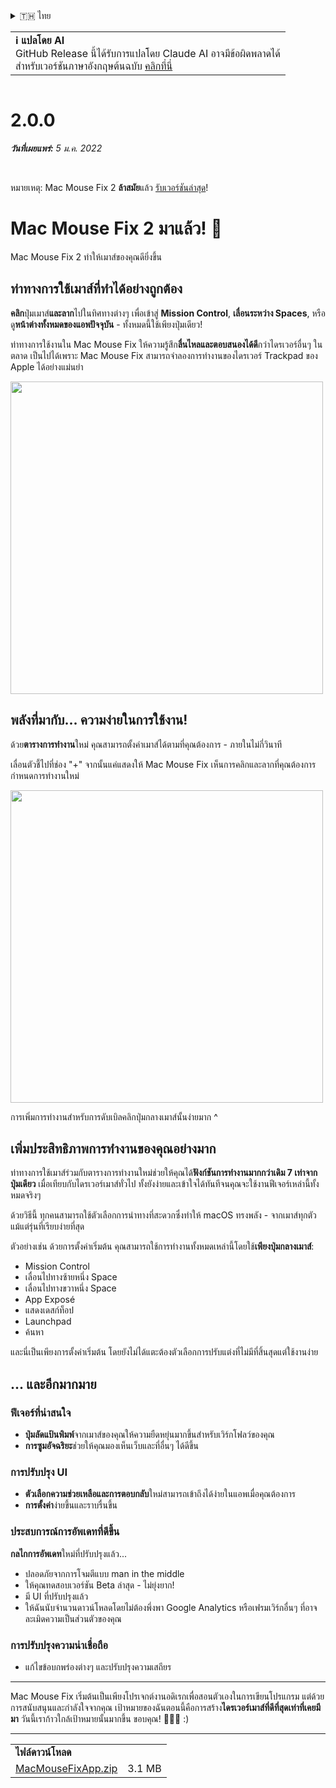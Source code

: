 <details>
<summary>🇹🇭 ไทย</summary>

[🇬🇧 English (GitHub Release)](https://github.com/noah-nuebling/mac-mouse-fix/releases/tag/2.0.0)\
[🇦🇩 Català](https://redirect.macmousefix.com/?target=mmf-release&tag=2.0.0&locale=ca)\
[🇩🇪 Deutsch](https://redirect.macmousefix.com/?target=mmf-release&tag=2.0.0&locale=de)\
[🇪🇸 Español](https://redirect.macmousefix.com/?target=mmf-release&tag=2.0.0&locale=es)\
[🇫🇷 Français](https://redirect.macmousefix.com/?target=mmf-release&tag=2.0.0&locale=fr)\
[🇮🇩 Indonesia](https://redirect.macmousefix.com/?target=mmf-release&tag=2.0.0&locale=id)\
[🇮🇹 Italiano](https://redirect.macmousefix.com/?target=mmf-release&tag=2.0.0&locale=it)\
[🇭🇺 Magyar](https://redirect.macmousefix.com/?target=mmf-release&tag=2.0.0&locale=hu)\
[🇳🇱 Nederlands](https://redirect.macmousefix.com/?target=mmf-release&tag=2.0.0&locale=nl)\
[🇵🇱 Polski](https://redirect.macmousefix.com/?target=mmf-release&tag=2.0.0&locale=pl)\
[🇧🇷 Português (Brasil)](https://redirect.macmousefix.com/?target=mmf-release&tag=2.0.0&locale=pt-BR)\
[🇵🇹 Português (Portugal)](https://redirect.macmousefix.com/?target=mmf-release&tag=2.0.0&locale=pt-PT)\
[🇷🇴 Română](https://redirect.macmousefix.com/?target=mmf-release&tag=2.0.0&locale=ro)\
[🇸🇪 Svenska](https://redirect.macmousefix.com/?target=mmf-release&tag=2.0.0&locale=sv)\
[🇻🇳 Tiếng Việt](https://redirect.macmousefix.com/?target=mmf-release&tag=2.0.0&locale=vi)\
[🇹🇷 Türkçe](https://redirect.macmousefix.com/?target=mmf-release&tag=2.0.0&locale=tr)\
[🇨🇿 Čeština](https://redirect.macmousefix.com/?target=mmf-release&tag=2.0.0&locale=cs)\
[🇬🇷 Ελληνικά](https://redirect.macmousefix.com/?target=mmf-release&tag=2.0.0&locale=el)\
[🇷🇺 Русский](https://redirect.macmousefix.com/?target=mmf-release&tag=2.0.0&locale=ru)\
[🇺🇦 Українська](https://redirect.macmousefix.com/?target=mmf-release&tag=2.0.0&locale=uk)\
[🇮🇱 עברית](https://redirect.macmousefix.com/?target=mmf-release&tag=2.0.0&locale=he)\
[🇸🇦 العربية](https://redirect.macmousefix.com/?target=mmf-release&tag=2.0.0&locale=ar)\
[🇮🇳 हिन्दी](https://redirect.macmousefix.com/?target=mmf-release&tag=2.0.0&locale=hi)\
**🇹🇭 ไทย**\
[🇨🇳 中文 (简体)](https://redirect.macmousefix.com/?target=mmf-release&tag=2.0.0&locale=zh-Hans)\
[🇨🇳 中文 (繁體)](https://redirect.macmousefix.com/?target=mmf-release&tag=2.0.0&locale=zh-Hant)\
[🇭🇰 中文（香港)](https://redirect.macmousefix.com/?target=mmf-release&tag=2.0.0&locale=zh-HK)\
[🇯🇵 日本語](https://redirect.macmousefix.com/?target=mmf-release&tag=2.0.0&locale=ja)\
[🇰🇷 한국어](https://redirect.macmousefix.com/?target=mmf-release&tag=2.0.0&locale=ko)\
[Help translate Mac Mouse Fix to different languages!](https://github.com/noah-nuebling/mac-mouse-fix/discussions/731)
</details>
<table align=><td>
<b>ℹ️ แปลโดย AI</b><br>
GitHub Release นี้ได้รับการแปลโดย Claude AI อาจมีข้อผิดพลาดได้<br>
สำหรับเวอร์ชันภาษาอังกฤษต้นฉบับ <a href="https://github.com/noah-nuebling/mac-mouse-fix/releases/tag/2.0.0">คลิกที่นี่</a>
</td></table>

<table></table>

# 2.0.0
***วันที่เผยแพร่:** 5 ม.ค. 2022*

<br>

หมายเหตุ: Mac Mouse Fix 2 **ล้าสมัย**แล้ว [รับเวอร์ชันล่าสุด](https://redirect.macmousefix.com/?target=mmf-releases-overview&locale=th)!

# Mac Mouse Fix 2 มาแล้ว! 🎉

Mac Mouse Fix 2 ทำให้เมาส์ของคุณดียิ่งขึ้น

## ท่าทางการใช้เมาส์ที่ทำได้อย่างถูกต้อง

**คลิก**ปุ่มเมาส์**และลาก**ไปในทิศทางต่างๆ เพื่อเข้าสู่ **Mission Control**, **เลื่อนระหว่าง Spaces**, หรือดู**หน้าต่างทั้งหมดของแอพปัจจุบัน** - ทั้งหมดนี้ใช้เพียงปุ่มเดียว!

ท่าทางการใช้งานใน Mac Mouse Fix ให้ความรู้สึก**ลื่นไหลและตอบสนองได้ดี**กว่าไดรเวอร์อื่นๆ ในตลาด
เป็นไปได้เพราะ Mac Mouse Fix สามารถจำลองการทำงานของไดรเวอร์ Trackpad ของ Apple ได้อย่างแม่นยำ

<img width=500px src="https://user-images.githubusercontent.com/40808343/149643011-cc3311f1-af5c-453a-8206-2c6496d73d61.gif">

## พลังที่มากับ... ความง่ายในการใช้งาน!

ด้วย**ตารางการทำงาน**ใหม่ คุณสามารถตั้งค่าเมาส์ได้ตามที่คุณต้องการ - ภายในไม่กี่วินาที

เลื่อนตัวชี้ไปที่ช่อง "+" จากนั้นแค่แสดงให้ Mac Mouse Fix เห็นการคลิกและลากที่คุณต้องการกำหนดการทำงานใหม่

<img width=500px src="https://user-images.githubusercontent.com/40808343/149642392-d0e25cf9-b49b-4398-b2e9-af2e810c8594.gif">

การเพิ่มการทำงานสำหรับการดับเบิลคลิกปุ่มกลางเมาส์นั้นง่ายมาก ^

## เพิ่มประสิทธิภาพการทำงานของคุณอย่างมาก

ท่าทางการใช้เมาส์ร่วมกับตารางการทำงานใหม่ช่วยให้คุณได้**ฟังก์ชันการทำงานมากกว่าเดิม 7 เท่าจากปุ่มเดียว** เมื่อเทียบกับไดรเวอร์เมาส์ทั่วไป ทั้งยังง่ายและเข้าใจได้ทันทีจนคุณจะใช้งานฟีเจอร์เหล่านี้ทั้งหมดจริงๆ

ด้วยวิธีนี้ ทุกคนสามารถใช้ตัวเลือกการนำทางที่สะดวกซึ่งทำให้ macOS ทรงพลัง - จากเมาส์ทุกตัว แม้แต่รุ่นที่เรียบง่ายที่สุด

ตัวอย่างเช่น ด้วยการตั้งค่าเริ่มต้น คุณสามารถใช้การทำงานทั้งหมดเหล่านี้โดยใช้**เพียงปุ่มกลางเมาส์**:

- Mission Control
- เลื่อนไปทางซ้ายหนึ่ง Space
- เลื่อนไปทางขวาหนึ่ง Space
- App Exposé
- แสดงเดสก์ท็อป
- Launchpad
- ค้นหา

และนี่เป็นเพียงการตั้งค่าเริ่มต้น โดยยังไม่ได้แตะต้องตัวเลือกการปรับแต่งที่ไม่มีที่สิ้นสุดแต่ใช้งานง่าย

## ... และอีกมากมาย

### ฟีเจอร์ที่น่าสนใจ

- **ปุ่มลัดแป้นพิมพ์**จากเมาส์ของคุณให้ความยืดหยุ่นมากขึ้นสำหรับเวิร์กโฟลว์ของคุณ
- **การซูมอัจฉริยะ**ช่วยให้คุณมองเห็นเว็บและที่อื่นๆ ได้ดีขึ้น

### การปรับปรุง UI

- **ตัวเลือกความช่วยเหลือและการตอบกลับ**ใหม่สามารถเข้าถึงได้ง่ายในแอพเมื่อคุณต้องการ
- **การตั้งค่า**ง่ายขึ้นและราบรื่นขึ้น

### ประสบการณ์การอัพเดทที่ดีขึ้น

**กลไกการอัพเดท**ใหม่ที่ปรับปรุงแล้ว...

- ปลอดภัยจากการโจมตีแบบ man in the middle
- ให้คุณทดสอบเวอร์ชัน Beta ล่าสุด - ไม่ยุ่งยาก!
- มี UI ที่ปรับปรุงแล้ว
- ให้ฉันนับจำนวนดาวน์โหลดโดยไม่ต้องพึ่งพา Google Analytics หรือเฟรมเวิร์กอื่นๆ ที่อาจละเมิดความเป็นส่วนตัวของคุณ

### การปรับปรุงความน่าเชื่อถือ

- แก้ไขข้อบกพร่องต่างๆ และปรับปรุงความเสถียร

---

Mac Mouse Fix เริ่มต้นเป็นเพียงโปรเจกต์งานอดิเรกเพื่อสอนตัวเองในการเขียนโปรแกรม แต่ด้วยการสนับสนุนและกำลังใจจากคุณ เป้าหมายของฉันตอนนี้คือการสร้าง**ไดรเวอร์เมาส์ที่ดีที่สุดเท่าที่เคยมีมา** วันนี้เราก้าวใกล้เป้าหมายนั้นมากขึ้น ขอบคุณ! 🚀🚀🚀 :)

---

<table align="start">
<tr>
    <td colspan=2>
        <b>ไฟล์ดาวน์โหลด</b>
    </td>
</tr>
<tr>
    <td><a href="https://github.com/noah-nuebling/mac-mouse-fix/releases/download/2.0.0/MacMouseFixApp.zip">MacMouseFixApp.zip</a></td>
    <td>3.1 MB</td>
</tr>
</table>